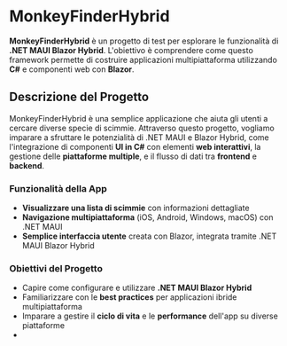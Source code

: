 # MonkeyFinderHybrid

**MonkeyFinderHybrid** è un progetto di test per esplorare le funzionalità di **.NET MAUI Blazor Hybrid**. L'obiettivo è comprendere come questo framework permette di costruire applicazioni multipiattaforma utilizzando **C#** e componenti web con **Blazor**.

## Descrizione del Progetto

MonkeyFinderHybrid è una semplice applicazione che aiuta gli utenti a cercare diverse specie di scimmie. Attraverso questo progetto, vogliamo imparare a sfruttare le potenzialità di .NET MAUI e Blazor Hybrid, come l'integrazione di componenti **UI in C#** con elementi **web interattivi**, la gestione delle **piattaforme multiple**, e il flusso di dati tra **frontend** e **backend**.

### Funzionalità della App

- **Visualizzare una lista di scimmie** con informazioni dettagliate
- **Navigazione multipiattaforma** (iOS, Android, Windows, macOS) con .NET MAUI
- **Semplice interfaccia utente** creata con Blazor, integrata tramite .NET MAUI Blazor Hybrid

### Obiettivi del Progetto

- Capire come configurare e utilizzare **.NET MAUI Blazor Hybrid**
- Familiarizzare con le **best practices** per applicazioni ibride multipiattaforma
- Imparare a gestire il **ciclo di vita** e le **performance** dell'app su diverse piattaforme
- 
